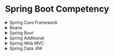 # Spring Boot Competency

<details>
<summary> Spring Core Framework</summary>

### 100: Spring Framework:

**Definition:** Spring Framework is an open-source, lightweight, and comprehensive application framework for Java. It provides a robust platform for building enterprise-level applications by offering features such as dependency injection, aspect-oriented programming, data access, transaction management, and more.

**Importance:** Spring Framework simplifies Java development by promoting modular, reusable, and testable code. It encourages best practices like loose coupling and separation of concerns, leading to more maintainable and scalable applications.

**Use cases:** Spring Framework is used for developing a wide range of applications, from small web applications to large enterprise-level systems. It is commonly used in web development, RESTful services, batch processing, and integration with various technologies and frameworks.

### 200: Dependency Injection:

**Definition:** Dependency Injection (DI) is a design pattern and core concept in the Spring Framework. It is the process of providing the dependent objects (dependencies) of a class externally, instead of letting the class create them itself. This allows for loose coupling between classes and improves code flexibility.

**Importance:** Dependency Injection promotes the principle of Inversion of Control (IoC) and enhances the maintainability and testability of applications. It reduces the complexity of managing object dependencies and makes code more modular and flexible.

**Use cases:** Dependency Injection is used throughout the Spring Framework for managing and configuring dependencies between Spring beans. It allows developers to easily switch implementations, inject mock objects for testing, and manage complex object graphs in large applications.

### 300: Inversion of Control:

**Definition:** Inversion of Control (IoC) is a design principle in software development where the control over the flow of a program is shifted from the program itself to an external container or framework. In the context of Spring, IoC means that the Spring container manages the instantiation, configuration, and lifecycle of objects.

**Importance:** IoC enables loose coupling and facilitates the integration of different components within an application. It promotes modular design, easier testing, and flexibility in changing implementations without modifying the application code.

**Use cases:** IoC is a foundational concept in the Spring Framework, where it manages the creation and assembly of objects (beans) and handles their lifecycle. It is used throughout the framework, allowing developers to focus on business logic rather than managing object creation and wiring.

### 400: ApplicationContext:

**Definition:** ApplicationContext is a core interface in the Spring Framework that represents the Spring IoC container. It is responsible for managing the configuration of Spring beans and providing access to them during the application's runtime.

**Importance:** ApplicationContext is a key component of Spring as it handles object instantiation, dependency injection, and provides a wide range of services like event propagation, internationalization, and resource management.

**Use cases:** The ApplicationContext is used throughout Spring applications to retrieve beans, manage their lifecycle, and access various Spring services. It is typically created and managed by the Spring container to handle the application's bean management.

### 500: Components of Spring Framework:

**Definition:** The Spring Framework is composed of several key components, including Core Container, Data Access/Integration, Web, AOP (Aspect-Oriented Programming), and Test. Each component provides specific functionalities that cater to different aspects of Java application development.

**Importance:** The various components of Spring work together to create a comprehensive and modular framework that covers a wide range of application development needs. Developers can choose and integrate the required components as per the application's requirements.

**Use cases:** The Core Container provides the foundational features like DI and IoC, the Data Access/Integration component facilitates database access and integration, the Web component handles web-related functionalities, AOP manages cross-cutting concerns, and the Test component assists in unit testing and integration testing. Developers can utilize these components to build various types of applications, including web applications, enterprise systems, and RESTful services.
</details>

<details>
<summary>Beans</summary>

### 100: Bean in Spring:

**Definition:** In Spring, a bean is an object that is managed by the Spring IoC container. It is created, configured, and assembled by the container based on the information provided in the Spring configuration files or annotations.

**Importance:** Beans are the building blocks of Spring applications. They represent various components, services, and objects that form the core functionality of the application. The Spring container manages the lifecycle and dependencies of beans, promoting loose coupling and modular design.

**Use cases:** Beans are used to represent various components in a Spring application, such as controllers, services, data access objects, and more. They can be configured with different scopes, dependencies, and properties to cater to different application requirements.

### 200: Scopes of a Bean:

**Definition:** The scope of a bean in Spring defines the lifecycle and visibility of the bean instance within the container. Spring provides different bean scopes, each serving specific purposes.

**Importance:** Scopes determine how long a bean instance lives and how it is shared among different components. Understanding and configuring the appropriate scope is essential for managing resource usage and maintaining the correct state of beans.

**Use cases:** Different scopes are used for different scenarios. For example, singleton scope is used when you want a single shared instance across the entire application, prototype scope is used when you need a new instance each time the bean is requested, and other scopes like request, session, and custom scopes are used in web applications for managing bean instances within the scope of HTTP requests or sessions.

### 300: Injecting Beans:

**Definition:** Injecting beans in Spring refers to the process of providing dependencies to a bean by the Spring IoC container automatically. This is achieved through dependency injection, where the container wires the required dependencies into the bean.

**Importance:** Dependency injection is a fundamental concept in Spring, promoting loose coupling and reducing the need for direct object creation and management. It simplifies object composition and makes it easier to switch implementations and perform unit testing.

**Use cases:** Injecting beans is used whenever a bean requires other beans or objects to perform its functionality. It is common in scenarios where you want to compose complex objects from smaller components or when collaborating with other services.

### 400: Bean Lifecycle:

**Definition:** The bean lifecycle in Spring represents the different stages a bean goes through from its creation to its destruction. It includes various lifecycle callbacks, such as initialization and destruction, where custom logic can be executed.

**Importance:** Understanding the bean lifecycle is crucial for managing resources and performing actions during specific phases of a bean's existence. It allows developers to control the initialization and cleanup processes of beans effectively.

**Use cases:** Bean lifecycle callbacks are used to perform tasks like initializing database connections, closing resources, and setting up configurations during bean creation or cleanup. They are often used in conjunction with Spring's InitializingBean and DisposableBean interfaces or through custom annotations.

### 500: Bean Wiring:

**Definition:** Bean wiring in Spring refers to the process of connecting different beans and managing their dependencies within the Spring IoC container. This is achieved through configuration files, annotations, or Java-based configuration.

**Importance:** Bean wiring is a fundamental aspect of Spring that facilitates loose coupling and modularity. It allows developers to define how different beans interact and collaborate without the need for manual instantiation or object management.

**Use cases:** Bean wiring is used to establish relationships between beans, such as injecting dependencies, setting up cross-cutting concerns using AOP, and configuring beans to be aware of each other within the application context. It is a critical aspect of building complex applications with Spring's powerful component management capabilities.
</details>

<details>
<summary> Spring Boot</summary>

### 100: Spring Initializr:

**Definition:** Spring Initializr is a web-based tool provided by the Spring team to generate a basic Spring Boot project structure with specific dependencies. It allows developers to quickly bootstrap Spring projects by selecting dependencies, project settings, and packaging options.

**Importance:** Spring Initializr simplifies the process of starting a new Spring Boot project. It ensures that the necessary dependencies and configurations are correctly set up, enabling developers to focus on building the application's business logic.

**Use cases:** Spring Initializr is used when starting a new Spring Boot project. Developers can use it to select specific dependencies based on the project's requirements and generate a project structure that follows best practices and Spring Boot conventions.

### 200: application.properties or .yml:

**Definition:** `application.properties` and `application.yml` are configuration files in Spring Boot. They allow developers to specify various configuration properties for the application, such as database settings, logging levels, and external service configurations.

**Importance:** These configuration files provide flexibility in customizing the application's behavior without modifying the source code. They make it easier to configure different environments (e.g., development, testing, production) without rebuilding the application.

**Use cases:** `application.properties` or `application.yml` are used to set up various properties required for the application. They are used to configure data source connections, logging levels, profiles, and other application-specific settings.

### 300: Embedded server in Spring Boot:

**Definition:** Spring Boot offers an embedded server by default, allowing developers to run web applications without requiring a separate web server (e.g., Tomcat or Jetty). The embedded server is included in the application's jar file or war file.

**Importance:** The embedded server simplifies deployment and distribution of Spring Boot applications. It reduces the complexity of managing an external web server and makes it easier to package the application as a standalone executable.

**Use cases:** The embedded server is used whenever a Spring Boot application needs to be deployed as a self-contained executable. It is commonly used in web applications, RESTful APIs, and microservices.

### 400: @SpringBootApplication:

**Definition:** @SpringBootApplication is a meta-annotation in Spring Boot that combines several annotations, including @Configuration, @EnableAutoConfiguration, and @ComponentScan. It is typically used at the main class to bootstrap a Spring Boot application.

**Importance:** @SpringBootApplication reduces boilerplate code by combining multiple annotations into one. It enables auto-configuration and component scanning, making it easier to set up and configure a Spring Boot application.

**Use cases:** @SpringBootApplication is used at the main class of a Spring Boot application. It is essential for bootstrapping the application and enabling automatic configuration and component scanning.

### 500: Spring Core vs. Spring Boot:

**Definition:** Spring Core is the foundational module of the Spring Framework, providing features like dependency injection, aspect-oriented programming, and more. Spring Boot, on the other hand, is a separate project that builds on top of Spring Core and aims to simplify the configuration and setup of Spring applications.

**Importance:** Spring Core provides the fundamental features for building enterprise-level applications with dependency injection and aspect-oriented programming. Spring Boot streamlines the development process by providing auto-configuration and sensible defaults, reducing boilerplate code and allowing developers to focus on business logic.

**Use cases:** Spring Core is used to build Spring applications with fine-grained control over configurations and component management. Spring Boot is used when rapid development and easy setup of Spring applications are desired, especially for building microservices and web applications.
</details>

<details>
<summary> Spring Additional</summary>

### 100: Spring DevTools:

**Definition:** Spring DevTools is a module in the Spring Framework that provides a set of development-time features aimed at improving the developer's productivity. It includes functionalities like automatic application restart, remote debugging support, and enhanced developer tools.

**Importance:** Spring DevTools is essential for rapid development and debugging in a Spring-based application. It reduces development time by automatically reloading the application when changes are made, making the development process more efficient.

**Use cases:** Spring DevTools are used during development to streamline the application development process. It is particularly useful when you want to see immediate changes without the need to redeploy the entire application manually.

### 200: Spring Environment:

**Definition:** The Spring Environment is an abstraction that represents the environment in which a Spring application is running. It provides access to configuration properties, profiles, and other system-specific information.

**Importance:** The Spring Environment allows developers to configure and customize their applications based on the specific runtime environment. It helps in creating flexible and configurable applications that can adapt to different deployment scenarios.

**Use cases:** The Spring Environment is used to retrieve configuration properties, manage profiles, and access system environment variables. It is commonly used when you want to configure different behavior based on the deployment environment, such as development, testing, or production.

### 300: Spring Actuator:

**Definition:** Spring Actuator is a module in the Spring Framework that provides production-ready features to monitor and manage applications. It exposes various endpoints and metrics to monitor the health, performance, and state of a Spring application.

**Importance:** Spring Actuator is crucial for monitoring and managing the health and performance of a Spring application in production environments. It provides insights into application internals and helps diagnose and troubleshoot issues effectively.

**Use cases:** Spring Actuator is used in production environments to gain insights into the application's health, check system information, and monitor various metrics like CPU usage, memory consumption, and request statistics. It is beneficial for DevOps teams and system administrators to monitor and manage deployed applications.

### 400: Stereotype Annotations:

**Definition:** Stereotype annotations in Spring are a set of specialized annotations used to indicate the roles or behavior of certain classes within a Spring application. They include annotations like @Component, @Service, @Controller, and @Repository.

**Importance:** Stereotype annotations help in organizing and configuring Spring beans in a more structured manner. They allow the Spring container to automatically detect and register beans based on their roles or behaviors, reducing the need for explicit configuration.

**Use cases:** Stereotype annotations are used to identify and categorize beans based on their responsibilities. For example, @Service is used for service layer components, @Controller for web controllers, and @Repository for data access objects. Using these annotations, you can easily organize and configure beans in Spring applications.

### 500: Risks involved with Spring Actuator:

**Definition:** While Spring Actuator is a powerful tool for monitoring and managing Spring applications, there are certain risks associated with its use. Exposing sensitive endpoints or information through Actuator could potentially lead to security vulnerabilities.

**Importance:** It is crucial to carefully configure Spring Actuator and limit access to sensitive endpoints to prevent unauthorized access or information leakage. Misconfigured Actuator endpoints could expose sensitive system information or allow attackers to perform harmful actions on the application.

**Use cases:** The risks associated with Spring Actuator are relevant when deploying Spring applications in production environments. It is essential to properly configure Actuator endpoints, restrict access to authorized users, and ensure that sensitive information is not exposed to the public. Regular security audits and monitoring of Actuator endpoints are recommended to mitigate potential risks.
</details>

<details>
<summary>Spring Web MVC</summary>

### 100: @RestController:

**Definition:** @RestController is a specialized annotation in Spring that combines @Controller and @ResponseBody annotations. It is used to define a controller class that handles incoming HTTP requests and returns the response directly in the desired format (typically JSON or XML) without the need for a view resolver.

**Importance:** @RestController simplifies the development of RESTful web services by eliminating the need for additional annotations to indicate the response format. It is widely used for building RESTful APIs that return data in JSON or XML format.

**Use cases:** @RestController is used in Spring applications to define controller classes that handle RESTful API requests. It is commonly used in web applications, microservices, and other scenarios where you want to build APIs for client-server communication.

### 200: Spring MVC:

**Definition:** Spring MVC (Model-View-Controller) is a web framework within the Spring Framework that provides an architectural pattern for building web applications. It separates the application into three components: Model (data), View (user interface), and Controller (request handling logic).

**Importance:** Spring MVC simplifies web application development by providing a structured and modular approach. It promotes separation of concerns, making code more maintainable and testable. It also supports various view technologies and integration with other Spring features.

**Use cases:** Spring MVC is used for building web applications that follow the Model-View-Controller pattern. It is widely used in web development, providing a robust framework for handling HTTP requests, managing session and application data, and rendering dynamic content.

### 300: @RequestParams:

**Definition:** @RequestParams is a Spring annotation used to extract request parameters from the URL or query parameters. It binds the values of request parameters to the method parameters in a controller's request-handling method.

**Importance:** @RequestParams simplifies the process of extracting data from the request URL and automatically converting them to the appropriate Java data types. It is useful for processing form submissions and handling request data.

**Use cases:** @RequestParams is used in Spring MVC controllers to extract and process request parameters. It is commonly used in scenarios where you need to pass data to the server through the URL or query parameters, such as search queries or form submissions.

### 400: ResponseEntity:

**Definition:** ResponseEntity is a generic class in Spring used to represent an HTTP response. It allows you to customize the response status, headers, and body of the HTTP response returned by a controller method.

**Importance:** ResponseEntity provides fine-grained control over the HTTP response, making it useful when you need to handle specific HTTP status codes, set custom headers, or return different response bodies based on business logic.

**Use cases:** ResponseEntity is used in Spring MVC controllers when you want to create custom HTTP responses with specific status codes, headers, and response bodies. It is often used in RESTful APIs to return data along with appropriate HTTP status codes and headers.

### 500: DispatcherServlet:

**Definition:** DispatcherServlet is the front controller in Spring MVC applications. It receives incoming HTTP requests and delegates them to the appropriate handler methods (controllers) based on the request mapping and configuration.

**Importance:** DispatcherServlet plays a crucial role in the Spring MVC architecture. It centralizes the request handling and helps in managing the flow of incoming requests through the application, making it easier to handle different types of requests and perform necessary pre- and post-processing.

**Use cases:** DispatcherServlet is used in Spring MVC applications to handle incoming HTTP requests and route them to the appropriate controllers. It is a fundamental component of Spring MVC that enables the separation of concerns and the efficient handling of web requests.
</details>

<details>
<summary> Spring Data JPA</summary>

### 100: JPA Repository:

**Definition:** JPA Repository is a feature provided by Spring Data JPA that provides a higher-level abstraction for interacting with a relational database. It is an interface that extends the JpaRepository interface and inherits various CRUD (Create, Read, Update, Delete) methods for database operations.

**Importance:** JPA Repository simplifies database access by eliminating the need for writing custom SQL queries or DAO classes. It provides a consistent and easy-to-use API for performing common database operations.

**Use cases:** JPA Repository is used when you want to interact with a relational database in a Spring application. It is commonly used for handling CRUD operations and custom queries in Spring Data JPA.

### 200: JPA:

**Definition:** JPA (Java Persistence API) is a specification that defines a standard way to manage relational data in Java applications. It provides an object-relational mapping (ORM) mechanism, allowing developers to map Java objects to database tables and perform database operations using Java objects.

**Importance:** JPA simplifies database access and eliminates the need for writing low-level JDBC code. It promotes a consistent and standardized approach to database management in Java applications.

**Use cases:** JPA is used in Java applications to perform database operations using Java objects and annotations. It is commonly used for building data-driven applications and handling complex database interactions.

### 300: Connecting to the Database in Spring JPA:

**Definition:** To connect to the database in Spring JPA, you need to configure the data source properties in the application's configuration file (e.g., application.properties or application.yml). Spring Boot auto-configures the data source based on the provided properties.

**Importance:** Connecting to the database is a fundamental step in Spring JPA, as it enables the application to interact with the underlying database. Properly configuring the data source ensures that the application can perform database operations successfully.

**Use cases:** Connecting to the database is a prerequisite for using JPA and JPA Repository in Spring applications. It is necessary to store and retrieve data from the database in a Spring JPA-based project.

### 400: Query Methods:

**Definition:** Query Methods in Spring Data JPA are methods defined in a JPA Repository interface that follow a specific naming convention. These methods allow you to define database queries based on method names, eliminating the need for writing custom SQL queries.

**Importance:** Query Methods simplify database querying by providing a way to create dynamic queries using method names. They help in building complex queries based on entity attributes without the need for writing SQL.

**Use cases:** Query Methods are used to define common and custom queries in JPA Repository interfaces. They are commonly used for retrieving data based on various conditions, sorting, and filtering in Spring Data JPA applications.

### 500: @Transactional:

**Definition:** @Transactional is an annotation in Spring that is used to define the transactional behavior of methods or classes. When applied, it ensures that the annotated methods are executed within a transactional context, where either all operations are committed together, or none of them are committed.

**Importance:** @Transactional ensures data consistency and integrity by managing transactions for database operations. It helps in preventing data corruption and maintaining the ACID (Atomicity, Consistency, Isolation, Durability) properties of transactions.

**Use cases:** @Transactional is used in Spring applications to define transactional boundaries around methods or classes that interact with the database. It is commonly used in service layer classes, where multiple database operations need to be executed atomically.
</details>
